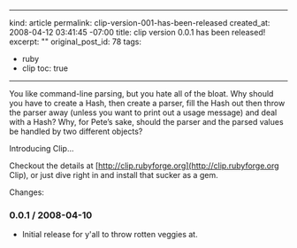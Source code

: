 ----- 
kind: article
permalink: clip-version-001-has-been-released
created_at: 2008-04-12 03:41:45 -07:00
title: clip version 0.0.1 has been released!
excerpt: ""
original_post_id: 78
tags: 
- ruby
- clip
toc: true
-----
You like command-line parsing, but you hate all of the bloat. Why should you have to create a Hash, then create a parser, fill the Hash out then throw the parser away (unless you want to print out a usage message) and deal with a Hash? Why, for Pete&#8217;s sake, should the parser and the parsed values be handled by two different objects?

Introducing Clip...

Checkout the details at [http://clip.rubyforge.org](http://clip.rubyforge.org Clip), or just dive right in and install that sucker as a gem.

Changes:

### 0.0.1 / 2008-04-10

* Initial release for y'all to throw rotten veggies at.


